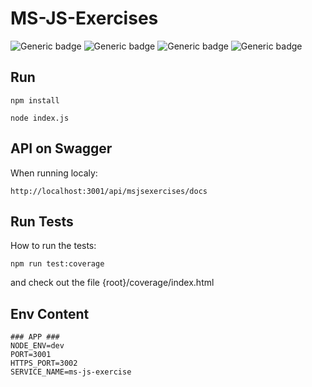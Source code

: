 # MS-JS-Exercises
![Generic badge](https://img.shields.io/badge/maintainer-Bruno%20Henry-purple)
![Generic badge](https://img.shields.io/badge/version-1.0.0-orange.svg)
![Generic badge](https://img.shields.io/badge/coverage-100-green.svg)
![Generic badge](https://img.shields.io/badge/NodeJS-16.17.0-blue.svg)

## Run

```
npm install
```

```
node index.js
```

## API on Swagger

When running localy:

```
http://localhost:3001/api/msjsexercises/docs
```

## Run Tests

How to run the tests:

```
npm run test:coverage
```

and check out the file {root}/coverage/index.html

## Env Content

```
### APP ###
NODE_ENV=dev
PORT=3001
HTTPS_PORT=3002
SERVICE_NAME=ms-js-exercise
```
